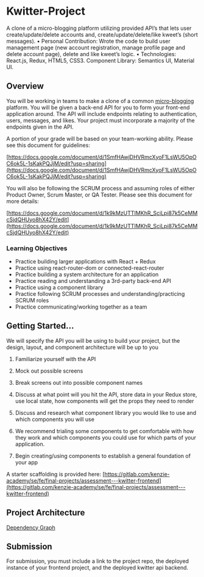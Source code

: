# Kwitter-Project

A clone of a micro-blogging platform utilizing provided API’s that lets user create/update/delete
accounts and, create/update/delete/like kweet’s (short messages).
• Personal Contribution: Wrote the code to build user management page (new account registration,
manage profile page and delete account page), delete and like kweet’s logic.
• Technologies: React.js, Redux, HTML5, CSS3. Component Library: Semantics UI, Material UI.

## Overview

You will be working in teams to make a clone of a common [micro-blogging](https://en.wikipedia.org/wiki/Microblogging) platform. You will be given a back-end API for you to form your front-end application around. The API will include endpoints relating to authentication, users, messages, and likes. Your project must incorporate a majority of the endpoints given in the API.

A portion of your grade will be based on your team-working ability. Please see this document for guidelines:

[https://docs.google.com/document/d/1SmfHAwjDHVRmcXyoF1LsWU5OpOC6ok5L-1sKakPQJjM/edit?usp=sharing](https://docs.google.com/document/d/1SmfHAwjDHVRmcXyoF1LsWU5OpOC6ok5L-1sKakPQJjM/edit?usp=sharing)

You will also be following the SCRUM process and assuming roles of either Product Owner, Scrum Master, or QA Tester. Please see this document for more details:

[https://docs.google.com/document/d/1k9kMzUTTIMKhR_SciLpi87k5CeMMcSjdQHUyo8hX42Y/edit](https://docs.google.com/document/d/1k9kMzUTTIMKhR_SciLpi87k5CeMMcSjdQHUyo8hX42Y/edit)

### Learning Objectives

- Practice building larger applications with React + Redux
- Practice using react-router-dom or connected-react-router
- Practice building a system architecture for an application
- Practice reading and understanding a 3rd-party back-end API
- Practice using a component library
- Practice following SCRUM processes and understanding/practicing SCRUM roles
- Practice communicating/working together as a team

## Getting Started...

We will specify the API you will be using to build your project, but the design, layout, and component architecture will be up to you

1. Familiarize yourself with the API
2. Mock out possible screens
3. Break screens out into possible component names
4. Discuss at what point will you hit the API, store data in your Redux store, use local state, how components will get the props they need to render
5. Discuss and research what component library you would like to use and which components you will use

6. We recommend trialing some components to get comfortable with how they work and which components you could use for which parts of your application.

7. Begin creating/using components to establish a general foundation of your app

A starter scaffolding is provided here: [https://gitlab.com/kenzie-academy/se/fe/final-projects/assessment---kwitter-frontend](https://gitlab.com/kenzie-academy/se/fe/final-projects/assessment---kwitter-frontend)

## Project Architecture

[Dependency Graph](https://kenzie-academy.gitlab.io/se/fe/final-projects/assessment---kwitter-frontend/dependencygraph.html)

## Submission

For submission, you must include a link to the project repo, the deployed instance of your frontend project, and the deployed kwitter api backend.
